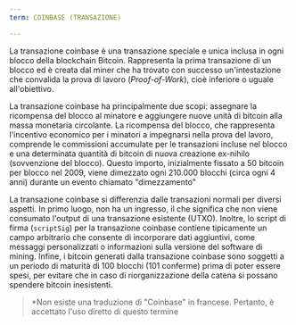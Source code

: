 ```yaml
---
term: COINBASE (TRANSAZIONE)

---
```

La transazione coinbase è una transazione speciale e unica inclusa in ogni blocco della blockchain Bitcoin. Rappresenta la prima transazione di un blocco ed è creata dal miner che ha trovato con successo un'intestazione che convalida la prova di lavoro (*Proof-of-Work*), cioè inferiore o uguale all'obiettivo.

La transazione coinbase ha principalmente due scopi: assegnare la ricompensa del blocco al minatore e aggiungere nuove unità di bitcoin alla massa monetaria circolante. La ricompensa del blocco, che rappresenta l'incentivo economico per i minatori a impegnarsi nella prova del lavoro, comprende le commissioni accumulate per le transazioni incluse nel blocco e una determinata quantità di bitcoin di nuova creazione ex-nihilo (sovvenzione del blocco). Questo importo, inizialmente fissato a 50 bitcoin per blocco nel 2009, viene dimezzato ogni 210.000 blocchi (circa ogni 4 anni) durante un evento chiamato "dimezzamento"

La transazione coinbase si differenzia dalle transazioni normali per diversi aspetti. In primo luogo, non ha un ingresso, il che significa che non viene consumato l'output di una transazione esistente (UTXO). Inoltre, lo script di firma (`scriptSig`) per la transazione coinbase contiene tipicamente un campo arbitrario che consente di incorporare dati aggiuntivi, come messaggi personalizzati o informazioni sulla versione del software di mining. Infine, i bitcoin generati dalla transazione coinbase sono soggetti a un periodo di maturità di 100 blocchi (101 conferme) prima di poter essere spesi, per evitare che in caso di riorganizzazione della catena si possano spendere bitcoin inesistenti.

> *Non esiste una traduzione di "Coinbase" in francese. Pertanto, è accettato l'uso diretto di questo termine